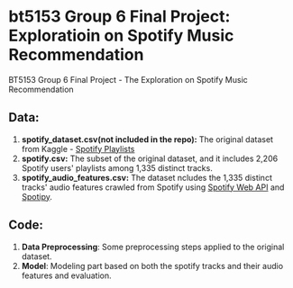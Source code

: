 # bt5153 Group 6 Final Project: Exploratioin on Spotify Music Recommendation
BT5153 Group 6  Final Project - The Exploration on Spotify Music Recommendation

## Data:
1. **spotify_dataset.csv(not included in the repo):** The original dataset from Kaggle - [Spotify Playlists](https://www.kaggle.com/datasets/andrewmvd/spotify-playlists)
2. **spotify.csv:** The subset of the original dataset, and it includes 2,206 Spotify users' playlists among 1,335 distinct tracks.
3. **spotify_audio_features.csv:** The dataset ncludes the 1,335 distinct tracks' audio features crawled from Spotify using [Spotify Web API](https://developer.spotify.com/documentation/web-api/reference/#/) and [Spotipy](https://spotipy.readthedocs.io/en/2.19.0/).

## Code:
1. **Data Preprocessing**: Some preprocessing steps applied to the original dataset.
2. **Model**: Modeling part based on both the spotify tracks and their audio features and evaluation.
